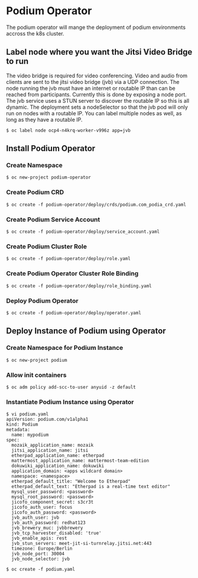# Podium Operator
The podium operator will mange the deployment of podium environments accross the k8s cluster.

## Label node where you want the Jitsi Video Bridge to run
The video bridge is required for video conferencing. Video and audio from clients are sent to the jitsi video bridge (jvb) via a UDP connection. The node running the jvb must have an internet or routable IP than can be reached from participants. Currently this is done by exposing a node port. The jvb service uses a STUN server to discover the routable IP so this is all dynamic. The deployment sets a nodeSelector so that the jvb pod will only run on nodes with a routable IP. You can label multiple nodes as well, as long as they have a routable IP.

```$ oc label node ocp4-n4krq-worker-v996z app=jvb```

## Install Podium Operator

### Create Namespace

```$ oc new-project podium-operator```

### Create Podium CRD

```$ oc create -f podium-operator/deploy/crds/podium.com_podia_crd.yaml```

### Create Podium Service Account

```$ oc create -f podium-operator/deploy/service_account.yaml```

### Create Podium Cluster Role

```$ oc create -f podium-operator/deploy/role.yaml```

### Create Podium Operator Cluster Role Binding
```$ oc create -f podium-operator/deploy/role_binding.yaml```

### Deploy Podium Operator 
```$ oc create -f podium-operator/deploy/operator.yaml```

## Deploy Instance of Podium using Operator

### Create Namespace for Podium Instance

```$ oc new-project podium```

### Allow init containers

```$ oc adm policy add-scc-to-user anyuid -z default```
 
### Instantiate Podium Instance using Operator

```
$ vi podium.yaml
apiVersion: podium.com/v1alpha1
kind: Podium
metadata:
  name: mypodium
spec:
  mozaik_application_name: mozaik
  jitsi_application_name: jitsi
  etherpad_application_name: etherpad
  mattermost_application_name: mattermost-team-edition
  dokuwiki_application_name: dokuwiki
  application_domain: <apps wildcard domain>
  namespace: <namespace>
  etherpad_default_title: "Welcome to Etherpad"
  etherpad_default_text: "Etherpad is a real-time text editor"
  mysql_user_password: <password>
  mysql_root_password: <password>
  jicofo_component_secret: s3cr3t
  jicofo_auth_user: focus
  jicofo_auth_password: <password>
  jvb_auth_user: jvb
  jvb_auth_password: redhat123
  jvb_brewery_muc: jvbbrewery
  jvb_tcp_harvester_disabled: 'true'
  jvb_enable_apis: rest
  jvb_stun_servers: meet-jit-si-turnrelay.jitsi.net:443
  timezone: Europe/Berlin
  jvb_node_port: 30004
  jvb_node_selector: jvb
```

```$ oc create -f podium.yaml```

